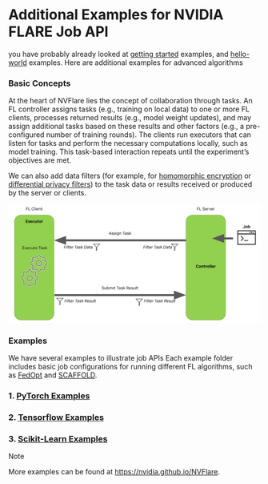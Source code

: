 # Additional Examples for NVIDIA FLARE Job API

you have probably already looked at [getting started](../../getting_started) examples,
and [hello-world](../../hello-world) examples. Here are additional examples for advanced algorithms 

### Basic Concepts
At the heart of NVFlare lies the concept of collaboration through tasks. An FL controller assigns tasks 
(e.g., training on local data) to one or more FL clients, processes returned results (e.g., model weight updates), 
and may assign additional tasks based on these results and other factors (e.g., a pre-configured number of training rounds). 
The clients run executors that can listen for tasks and perform the necessary computations locally, such as model training.
This task-based interaction repeats until the experiment’s objectives are met.

We can also add data filters (for example, for [homomorphic encryption](https://www.usenix.org/conference/atc20/presentation/zhang-chengliang)
or [differential privacy filters](https://arxiv.org/abs/1910.00962)) to the task data
or results received or produced by the server or clients.

![NVIDIA FLARE Overview](../../../docs/resources/nvflare_overview.svg)

### Examples
We have several examples to illustrate job APIs 
Each example folder includes basic job configurations for running different FL algorithms,
such as [FedOpt](https://arxiv.org/abs/2003.00295) and [SCAFFOLD](https://arxiv.org/abs/1910.06378).

### 1. [PyTorch Examples](./pt/README.md)
### 2. [Tensorflow Examples](./tf/README.md)
### 3. [Scikit-Learn Examples](./sklearn/README.md)

> [!NOTE]
> More examples can be found at https://nvidia.github.io/NVFlare.
